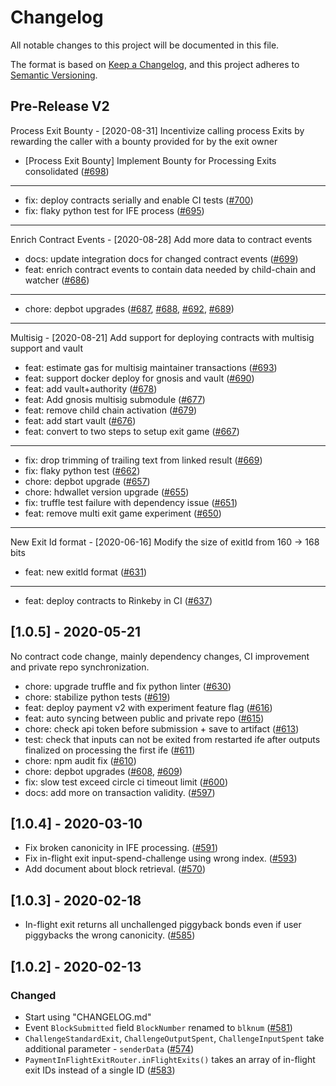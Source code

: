 # Changelog

All notable changes to this project will be documented in this file.

The format is based on [Keep a Changelog](https://keepachangelog.com/en/1.0.0/),
and this project adheres to [Semantic Versioning](https://semver.org/spec/v2.0.0.html).

## Pre-Release V2

Process Exit Bounty - [2020-08-31]
Incentivize calling process Exits by rewarding the caller with a bounty provided for by the exit owner  
- [Process Exit Bounty] Implement Bounty for Processing Exits consolidated ([#698](https://github.com/omgnetwork/plasma-contracts/pull/698))


---

- fix: deploy contracts serially and enable CI tests ([#700](https://github.com/omgnetwork/plasma-contracts/pull/700))
- fix: flaky python test for IFE process ([#695](https://github.com/omgnetwork/plasma-contracts/pull/695))


---

Enrich Contract Events - [2020-08-28]
Add more data to contract events
- docs: update integration docs for changed contract events ([#699](https://github.com/omgnetwork/plasma-contracts/pull/699))
- feat: enrich contract events to contain data needed by child-chain and watcher ([#686](https://github.com/omgnetwork/plasma-contracts/pull/686))


---

- chore: depbot upgrades ([#687](https://github.com/omgnetwork/plasma-contracts/pull/687), [#688](https://github.com/omgnetwork/plasma-contracts/pull/688), [#692](https://github.com/omgnetwork/plasma-contracts/pull/692), [#689](https://github.com/omgnetwork/plasma-contracts/pull/689))


---

Multisig - [2020-08-21]
Add support for deploying contracts with multisig support and vault
- feat: estimate gas for multisig maintainer transactions ([#693](https://github.com/omgnetwork/plasma-contracts/pull/693))
- feat: support docker deploy for gnosis and vault ([#690](https://github.com/omgnetwork/plasma-contracts/pull/690))
- feat: add vault+authority ([#678](https://github.com/omgnetwork/plasma-contracts/pull/678))
- feat: Add gnosis multisig submodule ([#677](https://github.com/omgnetwork/plasma-contracts/pull/677))
- feat: remove child chain activation ([#679](https://github.com/omgnetwork/plasma-contracts/pull/679))
- feat: add start vault ([#676](https://github.com/omgnetwork/plasma-contracts/pull/676))
- feat: convert to two steps to setup exit game ([#667](https://github.com/omgnetwork/plasma-contracts/pull/667))


---

- fix: drop trimming of trailing text from linked result ([#669](https://github.com/omgnetwork/plasma-contracts/pull/669))
- fix: flaky python test ([#662](https://github.com/omgnetwork/plasma-contracts/pull/662))
- chore: depbot upgrade ([#657](https://github.com/omgnetwork/plasma-contracts/pull/657))
- chore: hdwallet version upgrade ([#655](https://github.com/omgnetwork/plasma-contracts/pull/655))
- fix: truffle test failure with dependency issue ([#651](https://github.com/omgnetwork/plasma-contracts/pull/651))
- feat: remove multi exit game experiment ([#650](https://github.com/omgnetwork/plasma-contracts/pull/650))


---

New Exit Id format - [2020-06-16]
Modify the size of exitId from 160 -> 168 bits
- feat: new exitId format ([#631](https://github.com/omgnetwork/plasma-contracts/pull/631))


---

- feat: deploy contracts to Rinkeby in CI ([#637](https://github.com/omgnetwork/plasma-contracts/pull/637))


## [1.0.5] - 2020-05-21
No contract code change, mainly dependency changes, CI improvement and private repo synchronization.
- chore: upgrade truffle and fix python linter ([#630](https://github.com/omisego/plasma-contracts/pull/630))
- chore: stabilize python tests ([#619](https://github.com/omisego/plasma-contracts/pull/619))
- feat: deploy payment v2 with experiment feature flag ([#616](https://github.com/omisego/plasma-contracts/pull/616))
- feat: auto syncing between public and private repo ([#615](https://github.com/omisego/plasma-contracts/pull/615))
- chore: check api token before submission + save to artifact ([#613](https://github.com/omisego/plasma-contracts/pull/613))
- test: check that inputs can not be exited from restarted ife after outputs finalized on processing the first ife ([#611](https://github.com/omisego/plasma-contracts/pull/611))
- chore: npm audit fix ([#610](https://github.com/omisego/plasma-contracts/pull/610))
- chore: depbot upgrades ([#608](https://github.com/omisego/plasma-contracts/pull/608), [#609](https://github.com/omisego/plasma-contracts/pull/609))
- fix: slow test exceed circle ci timeout limit ([#600](https://github.com/omisego/plasma-contracts/pull/600))
- docs: add more on transaction validity. ([#597](https://github.com/omisego/plasma-contracts/pull/597))

## [1.0.4] - 2020-03-10
- Fix broken canonicity in IFE processing. ([#591](https://github.com/omisego/plasma-contracts/pull/591))
- Fix in-flight exit input-spend-challenge using wrong index. ([#593](https://github.com/omisego/plasma-contracts/pull/593))
- Add document about block retrieval. ([#570](https://github.com/omisego/plasma-contracts/pull/570))

## [1.0.3] - 2020-02-18
- In-flight exit returns all unchallenged piggyback bonds even if user piggybacks the wrong canonicity. ([#585](https://github.com/omisego/plasma-contracts/pull/585))

## [1.0.2] - 2020-02-13

### Changed

- Start using "CHANGELOG.md"
- Event `BlockSubmitted` field `BlockNumber` renamed to `blknum` ([#581](https://github.com/omisego/plasma-contracts/pull/581))
- `ChallengeStandardExit`, `ChallengeOutputSpent`, `ChallengeInputSpent` take additional parameter - `senderData` ([#574](https://github.com/omisego/plasma-contracts/pull/574))
- `PaymentInFlightExitRouter.inFlightExits()` takes an array of in-flight exit IDs instead of a single ID ([#583](https://github.com/omisego/plasma-contracts/pull/583))
